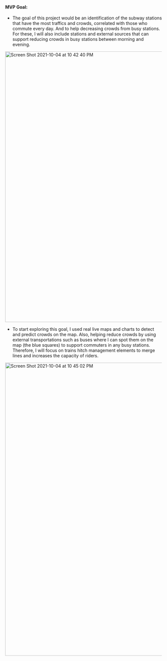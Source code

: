 
#### MVP Goal:

* The goal of this project would be an identification of the subway stations that have the most traffics and crowds, correlated with those who commute every day. And to help decreasing crowds from busy stations. For these, I will also include stations and external sources that can support reducing crowds in busy stations between morning and evening. 

<img width="868" alt="Screen Shot 2021-10-04 at 10 42 40 PM" src="https://user-images.githubusercontent.com/20365333/135914534-d153b19e-e2a2-4a1a-b1d7-e4e32d7a7930.png">



* To start exploring this goal, I used real live maps and charts to detect and predict crowds on the map. Also, helping reduce crowds by using external transportations such as buses where I can spot them on the map (the blue squares) to support commuters in any busy stations. Therefore, I will focus on trains hitch management elements to merge lines and increases the capacity of riders.  

<img width="940" alt="Screen Shot 2021-10-04 at 10 45 02 PM" src="https://user-images.githubusercontent.com/20365333/135914594-c6170e0e-3a9f-4f0a-8ae6-d8b0db9fd4f6.png">

  
